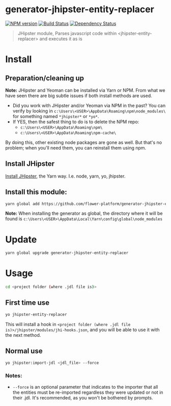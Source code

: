 # generator-jhipster-entity-replacer
[![NPM version][npm-image]][npm-url] [![Build Status][travis-image]][travis-url] [![Dependency Status][daviddm-image]][daviddm-url]
> JHipster module, Parses javascript code within &lt;jhipster-entity-replacer&gt; and executes it as is

# Install

## Preparation/cleaning up

**Note:**
JHipster and Yeoman can be installed via Yarn or NPM. From what we have seen there are big subtle issues if both install methods are used. 

* Did you work with JHipster and/or Yeoman via NPM in the past? You can verify by looking in ``c:\Users\<USER>\AppData\Roaming\npm\node_modules\`` for something named ``*jhipster*`` or ``*yo*``.
* If YES, then the safest thing to do is to delete the NPM repo: 
  * ``c:\Users\<USER>\AppData\Roaming\npm\``
  * ``c:\Users\<USER>\AppData\Roaming\npm-cache\``
  
By doing this, other existing node packages are gone as well. But that's no problem; when you'll need them, you can reinstall them using npm. 

## Install JHipster

[Install JHipster](https://jhipster.github.io/installation.html), the Yarn way. I.e. node, yarn, yo, jhipster.

## Install this module:

```bash
yarn global add https://github.com/flower-platform/generator-jhipster-entity-replacer
```
**Note:**
When installing the generator as global, the directory where it will be found is ``c:\Users\<USER>\AppData\Local\Yarn\config\global\node_modules``

# Update

```bash
yarn global upgrade generator-jhipster-entity-replacer
```

# Usage
```bash
cd <project folder (where .jdl file is)>
```
## First time use
```bash
yo jhipster-entity-replacer
```
This will install a hook in ``<project folder (where .jdl file is)>/jhipster/modules/jhi-hooks.json``, and you will be able to use it with the next method.

## Normal use
```bash
yo jhipster:import-jdl <jdl_file> --force
```
### Notes:

- ``--force`` is an optional parameter that indicates to the importer that all the entities must be re-imported regardless they were updated or not in their .jdl. It's recommended, as you won't be bothered by prompts.

[npm-image]: https://img.shields.io/npm/v/generator-jhipster-entity-replacer.svg
[npm-url]: https://npmjs.org/package/generator-jhipster-entity-replacer
[travis-image]: https://travis-ci.org/entity/generator-jhipster-entity-replacer.svg?branch=master
[travis-url]: https://travis-ci.org/entity/generator-jhipster-entity-replacer
[daviddm-image]: https://david-dm.org/entity/generator-jhipster-entity-replacer.svg?theme=shields.io
[daviddm-url]: https://david-dm.org/entity/generator-jhipster-entity-replacer
